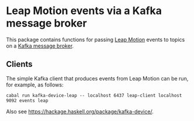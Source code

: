 Leap Motion events via a Kafka message broker
=============================================

This package contains functions for passing [Leap Motion](https://www.leapmotion.com/product/desktop) events to topics on a [Kafka message broker](https://kafka.apache.org/).


Clients
-------

The simple Kafka client that produces events from Leap Motion can be run, for example, as follows:

	cabal run kafka-device-leap -- localhost 6437 leap-client localhost 9092 events leap

Also see https://hackage.haskell.org/package/kafka-device/.
